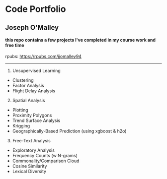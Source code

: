 # Code Portfolio
## Joseph O'Malley

#### this repo contains a few projects I've completed in my course work and free time

rpubs: https://rpubs.com/jjomalley94

***

1. Unsupervised Learning
  + Clustering
  + Factor Analysis
  + Flight Delay Analysis

2. Spatial Analysis
  + Plotting
  + Proximity Polygons
  + Trend Surface Analysis
  + Krigging
  + Geographically-Based Prediction (using xgboost & h2o)
  
3. Free-Text Analysis
  + Exploratory Analysis
  + Frequency Counts (w N-grams)
  + Commonality/Comparison Cloud
  + Cosine Similarity
  + Lexical Diversity
